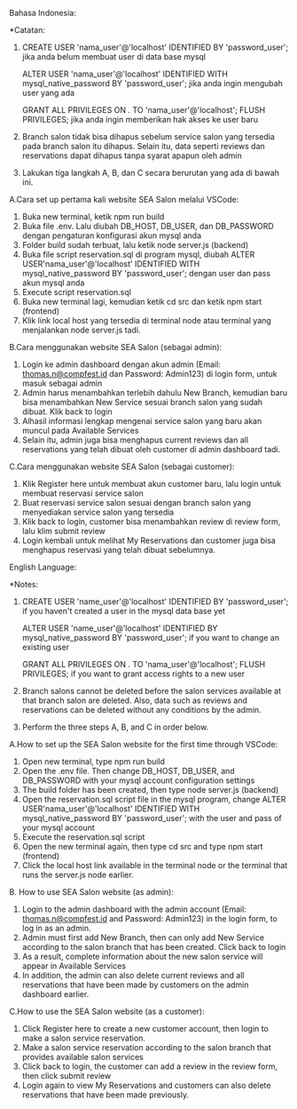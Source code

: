 Bahasa Indonesia:

*Catatan: 
1. CREATE USER 'nama_user'@'localhost' IDENTIFIED BY 'password_user'; jika anda belum membuat user di data base mysql
   
   ALTER USER 'nama_user'@'localhost' IDENTIFIED WITH mysql_native_password BY 'password_user'; jika anda ingin mengubah user yang ada
   
   GRANT ALL PRIVILEGES ON *.* TO 'nama_user'@'localhost'; 
   FLUSH PRIVILEGES; jika anda ingin memberikan hak akses ke user baru
   
2. Branch salon tidak bisa dihapus sebelum service salon yang tersedia pada branch salon itu dihapus. Selain itu, data seperti reviews dan reservations dapat dihapus tanpa syarat apapun oleh admin
   
3. Lakukan tiga langkah A, B, dan C secara berurutan yang ada di bawah ini.
   
 
A.Cara set up pertama kali website SEA Salon melalui VSCode:
1. Buka new terminal, ketik npm run build
2. Buka file .env. Lalu diubah DB_HOST, DB_USER, dan DB_PASSWORD dengan pengaturan konfigurasi akun mysql anda
3. Folder build sudah terbuat, lalu ketik node server.js (backend)
4. Buka file script reservation.sql di program mysql, diubah ALTER USER'nama_user'@'localhost' IDENTIFIED WITH mysql_native_password BY 'password_user'; dengan user dan pass akun mysql anda 
5. Execute script reservation.sql
6. Buka new terminal lagi, kemudian ketik cd src dan ketik npm start (frontend)
7. Klik link local host yang tersedia di terminal node atau terminal yang menjalankan node server.js tadi.

B.Cara menggunakan website SEA Salon (sebagai admin):
1. Login ke admin dashboard dengan akun admin (Email: thomas.n@compfest.id dan Password: Admin123) di login form, untuk masuk sebagai admin
2. Admin harus menambahkan terlebih dahulu New Branch, kemudian baru bisa menambahkan New Service sesuai branch salon yang sudah dibuat. Klik back to login
3. Alhasil informasi lengkap mengenai service salon yang baru akan muncul pada Available Services
4. Selain itu, admin juga bisa menghapus current reviews dan all reservations yang telah dibuat oleh customer di admin dashboard tadi.

C.Cara menggunakan website SEA Salon (sebagai customer):
1. Klik Register here untuk membuat akun customer baru, lalu login untuk membuat reservasi service salon
2. Buat reservasi service salon sesuai dengan branch salon yang menyediakan service salon yang tersedia
3. Klik back to login, customer bisa menambahkan review di review form, lalu klim submit review
4. Login kembali untuk melihat My Reservations dan customer juga bisa menghapus reservasi yang telah dibuat sebelumnya.

English Language:

*Notes: 
1. CREATE USER 'name_user'@'localhost' IDENTIFIED BY 'password_user'; if you haven't created a user in the mysql data base yet
   
   ALTER USER 'name_user'@'localhost' IDENTIFIED BY mysql_native_password BY 'password_user'; if you want to change an existing user
   
   GRANT ALL PRIVILEGES ON *.* TO 'nama_user'@'localhost'; 
   FLUSH PRIVILEGES; if you want to grant access rights to a new user
   
2. Branch salons cannot be deleted before the salon services available at that branch salon are deleted. Also, data such as reviews and reservations can be deleted without any conditions by the admin.
   
3. Perform the three steps A, B, and C in order below.
   
 
A.How to set up the SEA Salon website for the first time through VSCode:
1. Open new terminal, type npm run build
2. Open the .env file. Then change DB_HOST, DB_USER, and DB_PASSWORD with your mysql account configuration settings
3. The build folder has been created, then type node server.js (backend)
4. Open the reservation.sql script file in the mysql program, change ALTER USER'nama_user'@'localhost' IDENTIFIED WITH mysql_native_password BY 'password_user'; with the user and pass of your mysql account 
5. Execute the reservation.sql script
6. Open the new terminal again, then type cd src and type npm start (frontend)
7. Click the local host link available in the terminal node or the terminal that runs the server.js node earlier.

B. How to use SEA Salon website (as admin):
1. Login to the admin dashboard with the admin account (Email: thomas.n@compfest.id and Password: Admin123) in the login form, to log in as an admin.
2. Admin must first add New Branch, then can only add New Service according to the salon branch that has been created. Click back to login
3. As a result, complete information about the new salon service will appear in Available Services
4. In addition, the admin can also delete current reviews and all reservations that have been made by customers on the admin dashboard earlier.

C.How to use the SEA Salon website (as a customer):
1. Click Register here to create a new customer account, then login to make a salon service reservation.
2. Make a salon service reservation according to the salon branch that provides available salon services
3. Click back to login, the customer can add a review in the review form, then click submit review
4. Login again to view My Reservations and customers can also delete reservations that have been made previously.







